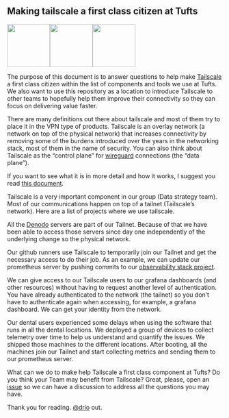 ## Making tailscale a first class citizen at Tufts

<div style="display: flex; padding-bottom: '2rem';">
  <img src="https://github.com/Tufts-Technology-Services/tailscale-now/assets/17954/aa17782b-a000-4ac2-8f9f-ba12819fcccf" width="100" />
  <img src="https://github.com/Tufts-Technology-Services/tailscale-now/assets/17954/261036db-8bb5-4f10-9451-57d987917de7" width="100" />
  <img src="https://github.com/Tufts-Technology-Services/tailscale-now/assets/17954/1d451bea-f95d-4762-bd07-46658bb1f57f" width="100" />
</div>

The purpose of this document is to answer questions to help make [Tailscale](https://tailscale.com/) a first class citizen within the list of components and tools we use at Tufts. We also want to use this repository as a location to introduce Tailscale to other teams to hopefully help them improve their connectivity so they can focus on delivering value faster.

There are many definitions out there about tailscale and most of them try to place it in the VPN type of products. Tailscale is an overlay network (a network on top of the physical network) that increases connectivity by removing some of the burdens introduced over the years in the networking stack, most of them in the name of security. You can also think about Tailscale as the “control plane” for [wireguard](https://www.wireguard.com/) connections (the “data plane”).

If you want to see what it is in more detail and how it works, I suggest you read [this document](https://tailscale.com/blog/how-tailscale-works). 

Tailscale is a very important component in our group (Data strategy team). Most of our communications happen on top of a tailnet (Tailscale’s network). Here are a list of projects where we use tailscale. 

All the [Denodo](https://www.denodo.com/en) servers are part of our Tailnet. Because of that we have been able to access those servers since day one independently of the underlying change so the physical network.

Our github runners use Tailscale to temporarily join our Tailnet and get the necessary access to do their job. As an example, we can update our prometheus server by pushing commits to our [observability stack project](https://github.com/TuftsUniversity/dscicd).

We can give access to our Tailscale users to our grafana dashboards (and other resources) without having to request another level of authentication. You have already authenticated to the network (the tailnet) so you don’t have to authenticate again when accessing, for example, a grafana dashboard. We can get your identity from the network. 

Our dental users experienced some delays when using the software that runs in all the dental locations. We deployed a group of devices to collect telemetry over time to help us understand and quantify the issues. We shipped those machines to the different locations. After booting, all the machines join our Tailnet and start collecting metrics and sending them to our prometheus server.

What can we do to make help Tailscale a first class component at Tufts? Do you think your Team may benefit from Tailscale? Great, please, open an [issue](XXXX) so we can have a discussion to address all the questions you may have. 

Thank you for reading. [@drio](xxx) out.

